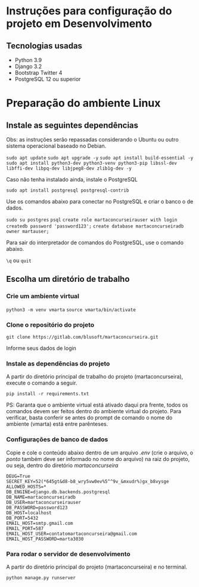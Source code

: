 # Instruções para configuração do projeto em Desenvolvimento

## Tecnologias usadas

- Python 3.9
- Django 3.2
- Bootstrap Twitter 4
- PostgreSQL 12 ou superior

# Preparação do ambiente Linux

## Instale as seguintes dependências

Obs: as instruções serão repassadas considerando o Ubuntu ou outro sistema operacional baseado no Debian.

`sudo apt update`
`sudo apt upgrade -y`
`sudo apt install build-essential -y`
`sudo apt install python3-dev python3-venv python3-pip libssl-dev libffi-dev libpq-dev libjpeg8-dev zlib1g-dev -y`

Caso não tenha instalado ainda, instale o PostgreSQL

`sudo apt install postgresql postgresql-contrib`

Use os comandos abaixo para conectar no PostgreSQL e criar o banco o de dados.

`sudo su postgres`
`psql`
`create role martaconcurseirauser with login createdb password 'password123';`
`create database martaconcurseiradb owner martauser;`

Para sair do interpretador de comandos do PostgreSQL, use o comando abaixo.

`\q`
ou
`quit`

## Escolha um diretório de trabalho

### Crie um ambiente virtual

`python3 -m venv vmarta`
`source vmarta/bin/activate`

### Clone o repositório do projeto

`git clone https://gitlab.com/blusoft/martaconcurseira.git`

Informe seus dados de login

### Instale as dependências do projeto

A partir do diretório principal de trabalho do projeto (martaconcurseira), execute o comando a seguir.

`pip install -r requirements.txt`

PS: Garanta que o ambiente virtual está ativado daqui pra frente, todos os comandos devem ser feitos dentro do ambiente virtual do projeto. Para verificar, basta conferir se antes do prompt de comando o nome do ambiente (vmarta) está entre parênteses.

### Configurações de banco de dados

Copie e cole o conteúdo abaixo dentro de um arquivo *.env* (crie o arquivo, o _ponto_ também deve ser informado no nome do arquivo) na raiz do projeto, ou seja, dentro do diretório *martaconcurseira*

```
DEUG=True
SECRET_KEY=52(*645gt&d8-b8_wry5vw0ev%5^^9v_&mxudr%)gx_b8vysge
ALLOWED_HOSTS=*
DB_ENGINE=django.db.backends.postgresql
DB_NAME=martaconcurseiradb
DB_USER=martaconcurseirauser
DB_PASSWORD=password123
DB_HOST=localhost
DB_PORT=5432
EMAIL_HOST=smtp.gmail.com
EMAIL_PORT=587
EMAIL_HOST_USER=contatomartaconcurseira@gmail.com
EMAIL_HOST_PASSWORD=marta3030
```

### Para rodar o servidor de desenvolvimento

A partir do diretório principal do projeto (martaconcurseira) e no terminal.

`python manage.py runserver`
